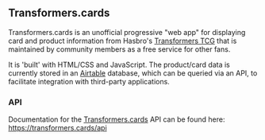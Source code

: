 ## Transformers.cards ##

Transformers.cards is an unofficial progressive "web app" for displaying card and product information from Hasbro's [Transformers TCG](https://transformers.hasbro.com/en-us/tradingcardgame) that is maintained by community members as a free service for other fans.

It is 'built' with HTML/CSS and JavaScript. The product/card data is currently stored in an [Airtable](https://airtable.com) database, which can be queried via an API, to facilitate integration with third-party applications.

### API

Documentation for the [Transformers.cards](https://transformers.cards) API can be found here: https://transformers.cards/api

